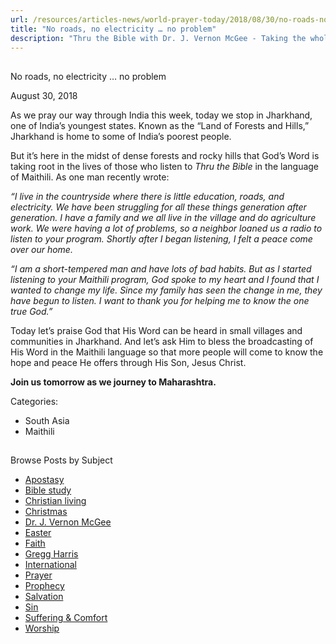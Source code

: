 ```yaml
---
url: /resources/articles-news/world-prayer-today/2018/08/30/no-roads-no-electricity-no-problem
title: "No roads, no electricity … no problem"
description: "Thru the Bible with Dr. J. Vernon McGee - Taking the whole Word to the whole world"
---
```







## 
 No roads, no electricity … no problem


August 30, 2018
![]()




As we pray our way through India this week, today we stop in Jharkhand, one of India’s youngest states. Known as the “Land of Forests and Hills,” Jharkhand is home to some of India’s poorest people. 


But it’s here in the midst of dense forests and rocky hills that God’s Word is taking root in the lives of those who listen to *Thru the Bible* in the language of Maithili. As one man recently wrote:


*“I live in the countryside where there is little education, roads, and electricity. We have been struggling for all these things generation after generation. I have a family and we all live in the village and do agriculture work. We were having a lot of problems, so a neighbor loaned us a radio to listen to your program. Shortly after I began listening, I felt a peace come over our home.* 


*“I am a short-tempered man and have lots of bad habits. But as l started listening to your Maithili program, God spoke to my heart and I found that I wanted to change my life. Since my family has seen the change in me, they have begun to listen. I want to thank you for helping me to know the one true God.”*


Today let’s praise God that His Word can be heard in small villages and communities in Jharkhand. And let’s ask Him to bless the broadcasting of His Word in the Maithili language so that more people will come to know the hope and peace He offers through His Son, Jesus Christ.


**Join us tomorrow as we journey to Maharashtra.** 



Categories: 


* South Asia
* Maithili









## 
 Browse Posts by Subject


* [Apostasy](/resources/articles-news/-in-tags/tags/Apostasy)
* [Bible study](/resources/articles-news/-in-tags/tags/Bible-study)
* [Christian living](/resources/articles-news/-in-tags/tags/Christian-living)
* [Christmas](/resources/articles-news/-in-tags/tags/Christmas)
* [Dr. J. Vernon McGee](/resources/articles-news/-in-tags/tags/Dr-J-Vernon-McGee)
* [Easter](/resources/articles-news/-in-tags/tags/easter)
* [Faith](/resources/articles-news/-in-tags/tags/Faith)
* [Gregg Harris](/resources/articles-news/-in-tags/tags/Gregg-Harris)
* [International](/resources/articles-news/-in-tags/tags/International)
* [Prayer](/resources/articles-news/-in-tags/tags/prayer)
* [Prophecy](/resources/articles-news/-in-tags/tags/Prophecy)
* [Salvation](/resources/articles-news/-in-tags/tags/Salvation)
* [Sin](/resources/articles-news/-in-tags/tags/sin)
* [Suffering & Comfort](/resources/articles-news/-in-tags/tags/Suffering-Comfort)
* [Worship](/resources/articles-news/-in-tags/tags/worship)






